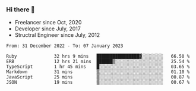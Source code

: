 ### Hi there 👋

- Freelancer since Oct, 2020
- Developer since July, 2017
- Structral Engineer since July, 2012

<!--START_SECTION:waka-->

```text
From: 31 December 2022 - To: 07 January 2023

Ruby              32 hrs 9 mins   ████████████████▓░░░░░░░░   66.50 %
ERB               12 hrs 21 mins  ██████▒░░░░░░░░░░░░░░░░░░   25.54 %
TypeScript        1 hr 45 mins    █░░░░░░░░░░░░░░░░░░░░░░░░   03.65 %
Markdown          31 mins         ▒░░░░░░░░░░░░░░░░░░░░░░░░   01.10 %
JavaScript        25 mins         ▒░░░░░░░░░░░░░░░░░░░░░░░░   00.87 %
JSON              19 mins         ▒░░░░░░░░░░░░░░░░░░░░░░░░   00.67 %
```

<!--END_SECTION:waka-->
